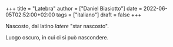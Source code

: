 +++
title = "Latebra"
author = ["Daniel Biasiotto"]
date = 2022-06-05T02:52:00+02:00
tags = ["italiano"]
draft = false
+++

Nascosto, dal latino _latere_ "star nascosto".

Luogo oscuro, in cui ci si può nascondere.